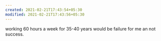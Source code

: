 ```yaml
---
created: 2021-02-21T17:43:54+05:30
modified: 2021-02-21T17:43:56+05:30
---
```


working 60 hours a week for 35-40 years would be failure for me an not success.